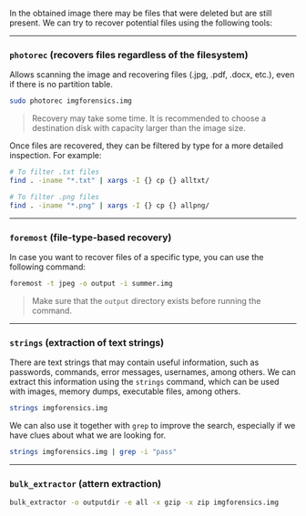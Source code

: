 In the obtained image there may be files that were deleted but are still present. We can try to recover potential files using the following tools:

---

### `photorec` (recovers files regardless of the filesystem)

Allows scanning the image and recovering files (.jpg, .pdf, .docx, etc.), even if there is no partition table.

```bash
sudo photorec imgforensics.img
```

> Recovery may take some time.
> It is recommended to choose a destination disk with capacity larger than the image size.

Once files are recovered, they can be filtered by type for a more detailed inspection. For example:

```bash
# To filter .txt files
find . -iname "*.txt" | xargs -I {} cp {} alltxt/

# To filter .png files
find . -iname "*.png" | xargs -I {} cp {} allpng/
```

---

### `foremost` (file-type-based recovery)

In case you want to recover files of a specific type, you can use the following command:

```bash
foremost -t jpeg -o output -i summer.img
```

> Make sure that the `output` directory exists before running the command.

---

### `strings` (extraction of text strings)

There are text strings that may contain useful information, such as passwords, commands, error messages, usernames, among others. We can extract this information using the `strings` command, which can be used with images, memory dumps, executable files, among others.

```bash
strings imgforensics.img
```

We can also use it together with `grep` to improve the search, especially if we have clues about what we are looking for.

```bash
strings imgforensics.img | grep -i "pass"
```
---

### `bulk_extractor` (attern extraction)

```bash
bulk_extractor -o outputdir -e all -x gzip -x zip imgforensics.img
```
